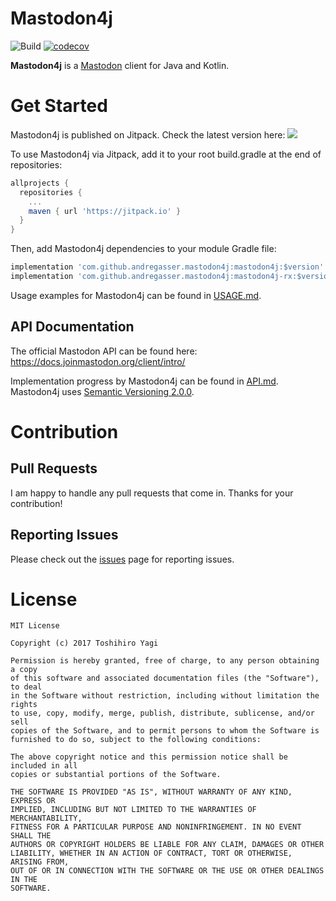 # Mastodon4j

![Build](https://github.com/andregasser/mastodon4j/actions/workflows/build.yml/badge.svg)
[![codecov](https://codecov.io/gh/andregasser/mastodon4j/branch/master/graph/badge.svg?token=3AFHQQH547)](https://codecov.io/gh/andregasser/mastodon4j)

**Mastodon4j** is a [Mastodon](https://docs.joinmastodon.org/) client for Java and Kotlin.


# Get Started

Mastodon4j is published on Jitpack. Check the latest version here:
[![](https://jitpack.io/v/andregasser/mastodon4j.svg)](https://jitpack.io/#andregasser/mastodon4j)

To use Mastodon4j via Jitpack, add it to your root build.gradle at the end of repositories:

```groovy
allprojects {
  repositories {
    ...
    maven { url 'https://jitpack.io' }
  }
}
```

Then, add Mastodon4j dependencies to your module Gradle file:

```groovy
implementation 'com.github.andregasser.mastodon4j:mastodon4j:$version'
implementation 'com.github.andregasser.mastodon4j:mastodon4j-rx:$version'
```

Usage examples for Mastodon4j can be found in [USAGE.md](USAGE.md).

## API Documentation

The official Mastodon API can be found here: https://docs.joinmastodon.org/client/intro/

Implementation progress by Mastodon4j can be found in [API.md](API.md). Mastodon4j uses [Semantic Versioning 2.0.0](http://semver.org/spec/v2.0.0.html).


# Contribution

## Pull Requests
I am happy to handle any pull requests that come in. Thanks for your contribution!

## Reporting Issues
Please check out the [issues](https://github.com/andregasser/mastodon4j/issues) page for reporting issues. 

# License

```
MIT License

Copyright (c) 2017 Toshihiro Yagi

Permission is hereby granted, free of charge, to any person obtaining a copy
of this software and associated documentation files (the "Software"), to deal
in the Software without restriction, including without limitation the rights
to use, copy, modify, merge, publish, distribute, sublicense, and/or sell
copies of the Software, and to permit persons to whom the Software is
furnished to do so, subject to the following conditions:

The above copyright notice and this permission notice shall be included in all
copies or substantial portions of the Software.

THE SOFTWARE IS PROVIDED "AS IS", WITHOUT WARRANTY OF ANY KIND, EXPRESS OR
IMPLIED, INCLUDING BUT NOT LIMITED TO THE WARRANTIES OF MERCHANTABILITY,
FITNESS FOR A PARTICULAR PURPOSE AND NONINFRINGEMENT. IN NO EVENT SHALL THE
AUTHORS OR COPYRIGHT HOLDERS BE LIABLE FOR ANY CLAIM, DAMAGES OR OTHER
LIABILITY, WHETHER IN AN ACTION OF CONTRACT, TORT OR OTHERWISE, ARISING FROM,
OUT OF OR IN CONNECTION WITH THE SOFTWARE OR THE USE OR OTHER DEALINGS IN THE
SOFTWARE.
```
